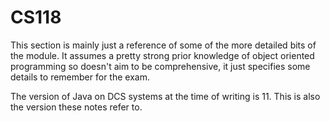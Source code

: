 # CS118

This section is mainly just a reference of some of the more detailed bits of the module. It assumes a pretty strong prior knowledge of object oriented programming so doesn't aim to be comprehensive, it just specifies some details to remember for the exam.

The version of Java on DCS systems at the time of writing is 11. This is also the version these notes refer to.
